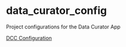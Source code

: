 # data_curator_config
Project configurations for the Data Curator App

[DCC Configuration](dcc_config.csv)


